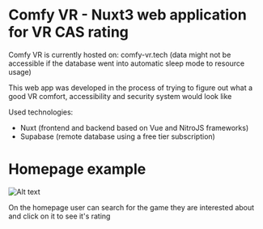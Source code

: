 # Comfy VR - Nuxt3 web application for VR CAS rating

Comfy VR is currently hosted on: comfy-vr.tech
(data might not be accessible if the database went into automatic sleep mode to resource usage)

This web app was developed in the process of trying to figure out what a good VR comfort, accessibility and security system would look like

Used technologies:
- Nuxt (frontend and backend based on Vue and NitroJS frameworks)
- Supabase (remote database using a free tier subscription)

# Homepage example
![Alt text](https://drive.google.com/file/d/1UpZDZLC1sNYAPJAw2TQgiMjob_lp2T_b/view?usp=drive_link "comfy.vr homepage")

On the homepage user can search for the game they are interested about and click on it to see it's rating
